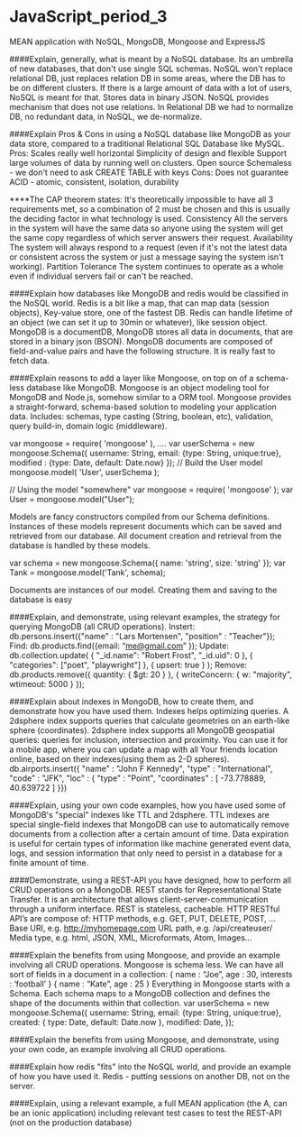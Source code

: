 # JavaScript_period_3
MEAN application with NoSQL, MongoDB, Mongoose and ExpressJS


####Explain, generally, what is meant by a NoSQL database.
Its an umbrella of new databases, that don't use single SQL schemas. NoSQL won't replace relational DB, just replaces relation DB in some areas, where the DB has to be on different clusters. If there is a large amount of data with a lot of users, NoSQL is meant for that. Stores data in binary JSON.
NoSQL provides mechanism that does not use relations. In Relational DB we had to normalize DB, no redundant data, in NoSQL, we de-normalize.

####Explain Pros & Cons in using a NoSQL database like MongoDB as your data store, compared to a traditional Relational SQL Database like MySQL.
Pros:
Scales really well horizontal
Simplicity of design and flexible
Support large volumes of data by running well on clusters.
Open source
Schemaless - we don't need to ask CREATE TABLE with keys
Cons:
Does not guarantee ACID - atomic, consistent, isolation, durability

****The CAP theorem states:
It's theoretically impossible to have all 3 requirements met, so a combination of 2 must be chosen and this is usually the deciding factor in what technology is used. 
Consistency
All the servers in the system will have the same data so anyone using the system will get the same copy regardless of which server answers their request.
Availability
The system will always respond to a request (even if it's not the latest data or consistent across the system or just a message saying the system isn't working).
Partition Tolerance
The system continues to operate as a whole even if individual servers fail or can't be reached.

####Explain how databases like MongoDB and redis would be classified in the NoSQL world.
Redis is a bit like a map, that can map data (session objects), Key-value store, one of the fastest DB. Redis can handle lifetime of an object (we can set it up to 30min or whatever), like session object.
MongoDB is a documentDB, MongoDB stores all data in documents, that are stored in a binary json (BSON). MongoDB documents are composed of field-and-value pairs and have the following structure. It is really fast to fetch data.

####Explain reasons to add a layer like Mongoose, on top on of a schema-less database like MongoDB.
Mongoose is an object modeling tool for MongoDB and Node.js, somehow similar to a ORM tool. Mongoose provides a straight-forward, schema-based solution to modeling your application data. Includes: schemas, type casting (String, boolean, etc), validation, query build-in, domain logic (middleware).

var mongoose = require( 'mongoose' ),
....
var userSchema = new mongoose.Schema({
  username: String,
  email: {type: String, unique:true},
  modified : {type: Date, default: Date.now}
});
// Build the User model
  mongoose.model( 'User', userSchema );
           
// Using the model "somewhere"
var mongoose = require( 'mongoose' );
var User = mongoose.model("User");

Models are fancy constructors compiled from our Schema definitions. Instances of these models represent documents which can be saved and retrieved from our database. All document creation and retrieval from the database is handled by these models.

var schema = new mongoose.Schema({ name: 'string', size: 'string' });
var Tank = mongoose.model('Tank', schema);

Documents are instances of our model. Creating them and saving to the database is easy

####Explain, and demonstrate, using relevant examples, the strategy for querying MongoDB (all CRUD operations).
Instert:
db.persons.insert({"name" : "Lars Mortensen", "position" : "Teacher"});
Find:
db.products.find({email: “me@gmail.com” });
Update:
db.collection.update( { "_id.name": "Robert Frost", "_id.uid": 0 },
   { "categories": ["poet", "playwright"] },
   { upsert: true } );
Remove:
db.products.remove({ quantity: { $gt: 20 } },
    { writeConcern: { w: "majority", wtimeout: 5000 } });

####Explain about indexes in MongoDB, how to create them, and demonstrate how you have used them.
Indexes helps optimizing queries. A 2dsphere index supports queries that calculate geometries on an earth-like sphere (coordinates). 2dsphere index supports all MongoDB geospatial queries: queries for inclusion, intersection and proximity.
You can use it for a mobile app, where you can update a map with all Your friends location online, based on their indexes(using them as 2-D spheres).
db.airports.insert({
    "name" : "John F Kennedy",
    "type" : "International",
    "code" : "JFK",
    "loc" : {
      "type" : "Point",
      "coordinates" : [ -73.778889, 40.639722 ]
    }})


####Explain, using your own code examples, how you have used some of MongoDB's "special" indexes like TTL and 2dsphere.
TTL indexes are special single-field indexes that MongoDB can use to automatically remove documents from a collection after a certain amount of time.
Data expiration is useful for certain types of information like machine generated event data, logs, and session information that only need to persist in a database for a finite amount of time.

####Demonstrate, using a REST-API you have designed, how to perform all CRUD operations on a MongoDB.
REST stands for Representational State Transfer. It is an architecture that allows client-server-communication through a uniform interface. REST is stateless, cacheable.
HTTP RESTful API’s are compose of:
HTTP methods, e.g. GET, PUT, DELETE, POST, …
Base URI, e.g. http://myhomepage.com
URL path, e.g. /api/createuser/
Media type, e.g. html, JSON, XML, Microformats, Atom, Images…


####Explain the benefits from using Mongoose, and provide an example involving all CRUD operations.
Mongoose is schema less. We can have all sort of fields in a document in a collection:
{ name : “Joe”, age : 30, interests : ‘football’ }
{ name : “Kate”, age : 25 }
Everything in Mongoose starts with a Schema. Each schema maps to a MongoDB collection and defines the shape of the documents within that collection.
var userSchema = new mongoose.Schema({
  username: String,
  email: {type: String, unique:true},
  created: { type: Date, default: Date.now },
  modified: Date,
});

####Explain the benefits from using Mongoose, and demonstrate, using your own code, an example involving all CRUD operations.

####Explain how redis "fits" into the NoSQL world, and provide an example of how you have used it.
Redis - putting sessions on another DB, not on the server.

####Explain, using a relevant example, a full MEAN application (the A, can be an ionic application) including relevant test cases to test the REST-API (not on the production database)
